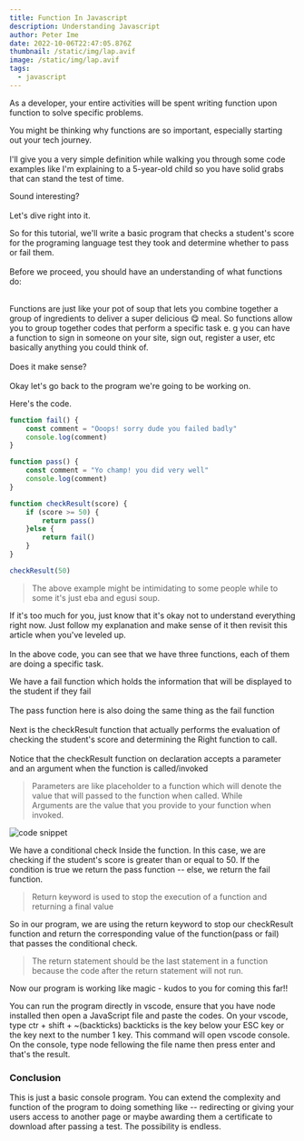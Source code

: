 ```yaml
---
title: Function In Javascript
description: Understanding Javascript
author: Peter Ime
date: 2022-10-06T22:47:05.876Z
thumbnail: /static/img/lap.avif
image: /static/img/lap.avif
tags:
  - javascript
---
```

As a developer, your entire activities will be spent writing function upon function to solve specific problems.

You might be thinking why functions are so important, especially starting out your tech journey.\
\
I'll give you a very simple definition while walking you through some code examples like I'm explaining to a 5-year-old child so you have solid grabs that can stand the test of time.

Sound interesting?\
\
Let's dive right into it.

So for this tutorial, we'll write a basic program that checks a student's score for the programing language test they took and determine whether to pass or fail them.\
\
Before we proceed, you should have an understanding of what functions do:

\
Functions are just like your pot of soup that lets you combine together a group of ingredients to deliver a super delicious 😋 meal. So functions allow you to group together codes that perform a specific task e. g you can have a function to sign in someone on your site, sign out, register a user, etc basically anything you could think of.\
\
Does it make sense?\
\
Okay let's go back to the program we're going to be working on.

Here's the code.

```javascript
function fail() {
    const comment = "Ooops! sorry dude you failed badly"
    console.log(comment)
}

function pass() {
    const comment = "Yo champ! you did very well"
    console.log(comment)
}

function checkResult(score) {
    if (score >= 50) {
        return pass()
    }else {
        return fail()
    }
}

checkResult(50)
```

> The above example might be intimidating to some people while to some it's just eba and egusi soup.

If it's too much for you, just know that it's okay not to understand everything right now. Just follow my explanation and make sense of it then revisit this article when you've leveled up.\
\
In the above code, you can see that we have three functions, each of them are doing a specific task.

We have a fail function which holds the information that will be displayed to the student if they fail\
\
The pass function here is also doing the same thing as the fail function\
\
Next is the checkResult function that actually performs the evaluation of checking the student's score and determining the Right function to call.\
\
Notice that the checkResult function on declaration accepts a parameter and an argument when the function is called/invoked

> Parameters are like placeholder to a function which will denote the value that will passed to the function when called. While\
> Arguments are the value that you provide to your function when invoked.

![code snippet](/static/img/whiteboard.jpeg)

We have a conditional check Inside the function. In this case, we are checking if the student's score is greater than or equal to 50. If the condition is true we return the pass function -- else, we return the fail function.

> Return keyword is used to stop the execution of a function and returning a final value

So in our program, we are using the return keyword to stop our checkResult function and return the corresponding value of the function(pass or fail) that passes the conditional check.

> The return statement should be the last statement in a function because the code after the return statement will not run.

Now our program is working like magic - kudos to you for coming this far!!

You can run the program directly in vscode, ensure that you have node installed then open a JavaScript file and paste the codes. On your vscode, type ctr + shift + ~(backticks) backticks is the key below your ESC key or the key next to the number 1 key. This command will open vscode console. On the console, type node fellowing the file name then press enter and that's the result.

### Conclusion

This is just a basic console program. You can extend the complexity and function of the program to doing something like -- redirecting or giving your users access to another page or maybe awarding them a certificate to download after passing a test. The possibility is endless.